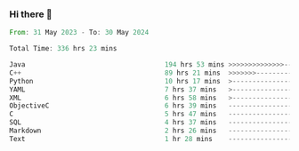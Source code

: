 ### Hi there 👋

<!--
**luoxuanzao/luoxuanzao** is a ✨ _special_ ✨ repository because its `README.md` (this file) appears on your GitHub profile.

Here are some ideas to get you started:

- 🔭 I’m currently working on ...
- 🌱 I’m currently learning ...
- 👯 I’m looking to collaborate on ...
- 🤔 I’m looking for help with ...
- 💬 Ask me about ...
- 📫 How to reach me: ...
- 😄 Pronouns: ...
- ⚡ Fun fact: ...
-->

<!--START_SECTION:waka-->

```rust
From: 31 May 2023 - To: 30 May 2024

Total Time: 336 hrs 23 mins

Java                                   194 hrs 53 mins >>>>>>>>>>>>>>-----------   57.79 %
C++                                    89 hrs 21 mins  >>>>>>>------------------   26.50 %
Python                                 10 hrs 17 mins  >------------------------   03.05 %
YAML                                   7 hrs 37 mins   >------------------------   02.26 %
XML                                    6 hrs 58 mins   >------------------------   02.07 %
ObjectiveC                             6 hrs 39 mins   -------------------------   01.98 %
C                                      5 hrs 47 mins   -------------------------   01.72 %
SQL                                    4 hrs 37 mins   -------------------------   01.37 %
Markdown                               2 hrs 26 mins   -------------------------   00.72 %
Text                                   1 hr 28 mins    -------------------------   00.44 %
```

<!--END_SECTION:waka-->
